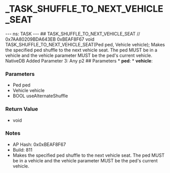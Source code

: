 # _TASK_SHUFFLE_TO_NEXT_VEHICLE_SEAT

--- ns: TASK --- ## TASK_SHUFFLE_TO_NEXT_VEHICLE_SEAT  // 0x7AA80209BDA643EB 0xBEAF8F67 void TASK_SHUFFLE_TO_NEXT_VEHICLE_SEAT(Ped ped, Vehicle vehicle);  Makes the specified ped shuffle to the next vehicle seat. The ped MUST be in a vehicle and the vehicle parameter MUST be the ped's current vehicle.  NativeDB Added Parameter 3: Any p2  ## Parameters * **ped**: * **vehicle**:

### Parameters
* Ped ped
* Vehicle vehicle
* BOOL useAlternateShuffle

### Return Value
* void

### Notes
* AP Hash: 0x0xBEAF8F67
* Build: 811
* Makes the specified ped shuffle to the next vehicle seat.
The ped MUST be in a vehicle and the vehicle parameter MUST be the ped's current vehicle.


